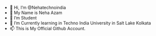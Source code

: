 - 👋 Hi, I’m @Nehatechnoindia
- 👀 My Name is Neha Azam
- 🌱 I’m Student
- 💞️ I’m Currently learning in Techno India University in Salt Lake Kolkata
- 📫 This is My Official Github Account.

<!---
Nehatechnoindia/Nehatechnoindia is a ✨ special ✨ repository because its `README.md` (this file) appears on your GitHub profile.
You can click the Preview link to take a look at your changes.
--->
